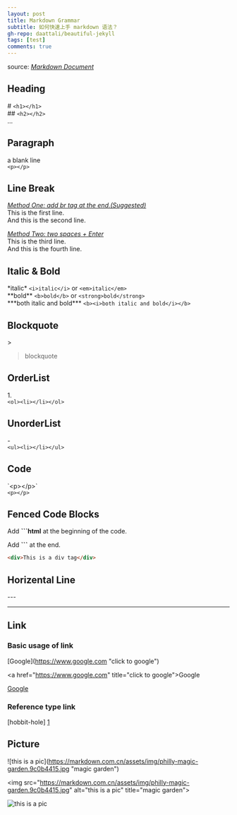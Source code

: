 ```yaml
---
layout: post
title: Markdown Grammar
subtitle: 如何快速上手 markdown 语法？
gh-repo: daattali/beautiful-jekyll
tags: [test]
comments: true
---
```


<!-- # <center>Markdown Grammar</center> -->
source: *[Markdown Document](https://markdown.com.cn/basic-syntax/links.html#code)*

## Heading
\# `<h1></h1>`<br>
\## `<h2></h2>`<br>
...

## Paragraph
a blank line<br>
`<p></p>`

## Line Break
*<u>Method One: add br tag at the end.(Suggested)</u>*<br>
This is the first line.<br>And this is the second line.

*<u>Method Two: two spaces + Enter</u>*<br>
This is the third line.  
And this is the fourth line.

## Italic &  Bold
\*italic* `<i>italic</i>` or `<em>italic</em>`<br>
\*\*bold** `<b>bold</b>` or `<strong>bold</strong>`<br>
\*\*\*both italic and bold*** `<b><i>both italic and bold</i></b>`

## Blockquote
\> 
> blockquote

## OrderList
1.<br>
`<ol><li></li></ol>`

## UnorderList
\-<br>
`<ul><li></li></ul>`

## Code
\`\<p>\</p>\`<br>
`<p></p>`

## Fenced Code Blocks
Add **```html** at the beginning of the code.

Add **```** at the end.

```html
<div>This is a div tag</div>
```

## Horizental Line
\---

---

## Link
### Basic usage of link
\[Google](https://www.google.com "click to google")

\<a href="https://www.google.com" title="click to google">Google</a>

[Google](https://www.google.com "click to google")

### Reference type link
[hobbit-hole] [1]

<!-- endnotes or footnotes -->
[1]: <https://en.wikipedia.org/wiki/Hobbit#Lifestyle> "Hobbit lifestyles"

## Picture
\![this is a pic]\(https://markdown.com.cn/assets/img/philly-magic-garden.9c0b4415.jpg "magic garden")

\<img src="https://markdown.com.cn/assets/img/philly-magic-garden.9c0b4415.jpg" alt="this is a pic" title="magic garden">

![this is a pic](https://markdown.com.cn/assets/img/philly-magic-garden.9c0b4415.jpg "magic garden")

